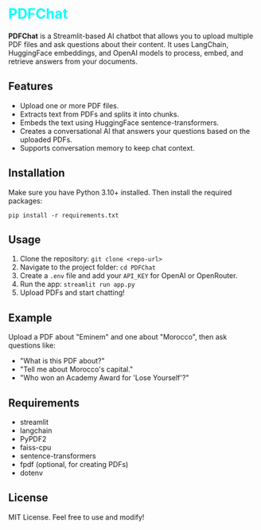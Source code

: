 <h1 style="color: cyan">PDFChat</h1>

<p><strong>PDFChat</strong> is a Streamlit-based AI chatbot that allows you to upload multiple PDF files and ask questions about their content. 
It uses LangChain, HuggingFace embeddings, and OpenAI models to process, embed, and retrieve answers from your documents.</p>

<h2>Features</h2>
<ul>
    <li>Upload one or more PDF files.</li>
    <li>Extracts text from PDFs and splits it into chunks.</li>
    <li>Embeds the text using HuggingFace sentence-transformers.</li>
    <li>Creates a conversational AI that answers your questions based on the uploaded PDFs.</li>
    <li>Supports conversation memory to keep chat context.</li>
</ul>

<h2>Installation</h2>
<p>Make sure you have Python 3.10+ installed. Then install the required packages:</p>
<pre><code>pip install -r requirements.txt</code></pre>

<h2>Usage</h2>
<ol>
    <li>Clone the repository: <code>git clone &lt;repo-url&gt;</code></li>
    <li>Navigate to the project folder: <code>cd PDFChat</code></li>
    <li>Create a <code>.env</code> file and add your <code>API_KEY</code> for OpenAI or OpenRouter.</li>
    <li>Run the app: <code>streamlit run app.py</code></li>
    <li>Upload PDFs and start chatting!</li>
</ol>

<h2>Example</h2>
<p>Upload a PDF about "Eminem" and one about "Morocco", then ask questions like:</p>
<ul>
    <li>"What is this PDF about?"</li>
    <li>"Tell me about Morocco's capital."</li>
    <li>"Who won an Academy Award for 'Lose Yourself'?"</li>
</ul>

<h2>Requirements</h2>
<ul>
    <li>streamlit</li>
    <li>langchain</li>
    <li>PyPDF2</li>
    <li>faiss-cpu</li>
    <li>sentence-transformers</li>
    <li>fpdf (optional, for creating PDFs)</li>
    <li>dotenv</li>
</ul>

<h2>License</h2>
<p>MIT License. Feel free to use and modify!</p>

</body>
</html>
